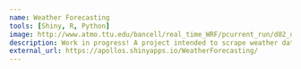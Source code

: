 ```yaml
---
name: Weather Forecasting
tools: [Shiny, R, Python]
image: http://www.atmo.ttu.edu/bancell/real_time_WRF/pcurrent_run/d02_det_sfc_sfcRH_f10.png
description: Work in progress! A project intended to scrape weather data from NOAA and to create a 3km Real-Time WRF Modeling System.
external_url: https://apollos.shinyapps.io/WeatherForecasting/
---
```

